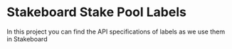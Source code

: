 # Stakeboard Stake Pool Labels

In this project you can find the API specifications of labels as we use them in Stakeboard
